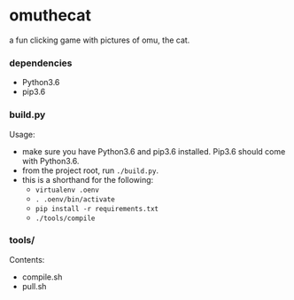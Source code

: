 # omuthecat
a fun clicking game with pictures of omu, the cat.

### dependencies

- Python3.6
- pip3.6

### build.py
Usage:
  - make sure you have Python3.6 and pip3.6 installed. Pip3.6 should come with Python3.6.
  - from the project root, run `./build.py`.
  - this is a shorthand for the following:
    - `virtualenv .oenv`
    - `. .oenv/bin/activate`
    - `pip install -r requirements.txt`
    - `./tools/compile`

### tools/
Contents:
  - compile.sh
  - pull.sh
